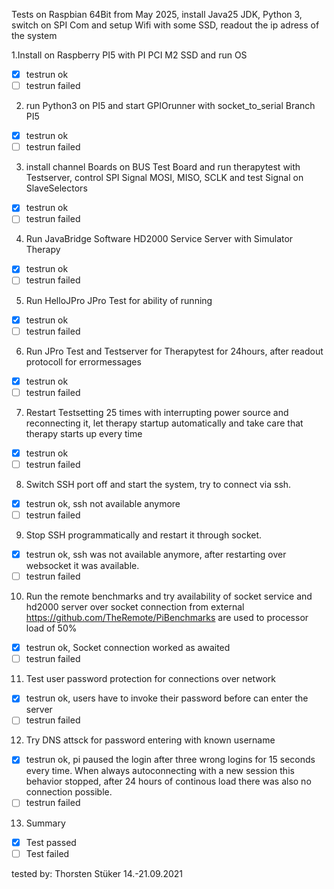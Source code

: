 Tests on Raspbian 64Bit from May 2025, install Java25 JDK, Python 3, switch on SPI Com and setup Wifi with some SSD, readout the ip adress of the system

1.Install on Raspberry PI5 with PI PCI M2 SSD and run OS

- [X] testrun ok
- [ ] testrun failed

2. run Python3 on PI5 and start GPIOrunner with socket_to_serial Branch PI5

- [X] testrun ok
- [ ] testrun failed

3. install channel Boards on BUS Test Board and run therapytest with Testserver, control SPI Signal MOSI, MISO, SCLK and test Signal on SlaveSelectors

- [X] testrun ok
- [ ] testrun failed

4. Run JavaBridge Software HD2000 Service Server with Simulator Therapy

- [X] testrun ok
- [ ] testrun failed

5. Run HelloJPro JPro Test for ability of running

- [X] testrun ok
- [ ] testrun failed

6. Run JPro Test and Testserver for Therapytest for 24hours, after readout protocoll for errormessages

- [X] testrun ok
- [ ] testrun failed

7. Restart Testsetting 25 times with interrupting power source and reconnecting it, let therapy startup automatically and take care that therapy starts up every time

- [X] testrun ok
- [ ] testrun failed

8. Switch SSH port off and start the system, try to connect via ssh.

- [X] testrun ok, ssh not available anymore
- [ ] testrun failed

9. Stop SSH programmatically and restart it through socket.

- [X] testrun ok, ssh was not available anymore, after restarting over websocket it was available.
- [ ] testrun failed

10. Run the remote benchmarks and try availability of socket service and hd2000 server over socket connection from external 
https://github.com/TheRemote/PiBenchmarks are used to processor load of 50%

- [X] testrun ok, Socket connection worked as awaited
- [ ] testrun failed

11. Test user password protection for connections over network

- [X] testrun ok, users have to invoke their password before can enter the server
- [ ] testrun failed

12. Try DNS attsck for password entering with known username

- [X] testrun ok, pi paused the login after three wrong logins for 15 seconds every time. When always autoconnecting with a new session this behavior stopped, after 24 hours of continous load there was also no connection possible.
- [ ] testrun failed

13. Summary

- [X] Test passed
- [ ] Test failed

tested by: Thorsten Stüker 14.-21.09.2021
